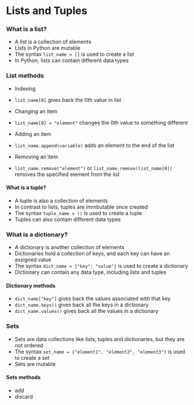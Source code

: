 # Lists and Tuples

### What is a list?
- A list is a collection of elements
- Lists in Python are mutable
- The syntax `list_name = []` is used to create a list
- In Python, lists can contain different data types

### List methods
- Indexing
- `list_name[0]` gives back the 0th value in list

- Changing an item
- `list_name[0] = "element"` changes the 0th value to something different

- Adding an item
- `list_name.append(variable)` adds an element to the end of the list

- Removing an item
- `list_name.remove("element")` or `list_name.remove(list_name[0])` removes the specified element from the list

#### What is a tuple?
- A tuple is also a collection of elements
- In contrast to lists, tuples are immbutable once created
- The syntax `tuple_name = ()` is used to create a tuple
- Tuples can also contain different data types

### What is a dictionary?
- A dictionary is another collection of elements
- Dictionaries hold a collection of keys, and each key can have an assigned value
- The syntax `dict_name = {"key": "value"}` is used to create a dictionary
- Dictionary can contain any data type, including lists and tuples

#### Dictionary methods
- `dict_name["key"]` gives back the values associated with that key
- `dict_name.keys()` gives back all the keys in a dictionary
- `dict_name.values()` gives back all the values in a dictionary

### Sets
- Sets are data collections like lists, tuples and dictionaries, but they are not ordered
- The syntax `set_name = {"element1", "element2", "element3"}` is used to create a set
- Sets are mutable

#### Sets methods
- add
- discard